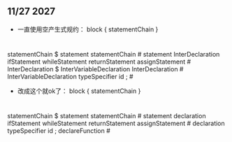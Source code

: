 ## 11/27 2027

* 一直使用空产生式规约：
block
	{ statementChain }
	#
statementChain
	$
	statement statementChain
	#
statement
	InterDeclaration
	ifStatement
	whileStatement
	returnStatement
	assignStatement
	#
InterDeclaration
	$
	InterVariableDeclaration InterDeclaration
	#
InterVariableDeclaration
	typeSpecifier id ;
	#

* 改成这个就ok了：
block
	{ statementChain }
	#
statementChain
	$
	statement statementChain
	#
statement
	declaration
	ifStatement
	whileStatement
	returnStatement
	assignStatement
	#
declaration
	typeSpecifier id ;
	declareFunction
	#